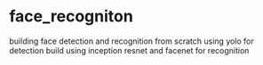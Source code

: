 # face_recogniton
building face detection and recognition from scratch using yolo for detection build using inception resnet and facenet for recognition
